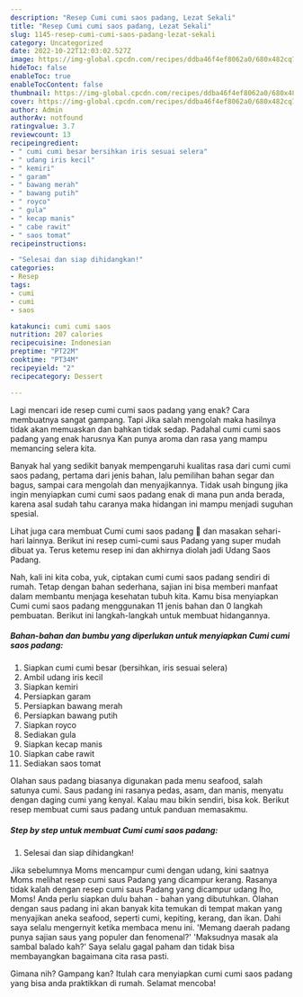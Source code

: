 ```yaml
---
description: "Resep Cumi cumi saos padang, Lezat Sekali"
title: "Resep Cumi cumi saos padang, Lezat Sekali"
slug: 1145-resep-cumi-cumi-saos-padang-lezat-sekali
category: Uncategorized
date: 2022-10-22T12:03:02.527Z
image: https://img-global.cpcdn.com/recipes/ddba46f4ef8062a0/680x482cq70/cumi-cumi-saos-padang-foto-resep-utama.jpg
hideToc: false
enableToc: true
enableTocContent: false
thumbnail: https://img-global.cpcdn.com/recipes/ddba46f4ef8062a0/680x482cq70/cumi-cumi-saos-padang-foto-resep-utama.jpg
cover: https://img-global.cpcdn.com/recipes/ddba46f4ef8062a0/680x482cq70/cumi-cumi-saos-padang-foto-resep-utama.jpg
author: Admin
authorAv: notfound
ratingvalue: 3.7
reviewcount: 13
recipeingredient:
- " cumi cumi besar bersihkan iris sesuai selera"
- " udang iris kecil"
- " kemiri"
- " garam"
- " bawang merah"
- " bawang putih"
- " royco"
- " gula"
- " kecap manis"
- " cabe rawit"
- " saos tomat"
recipeinstructions:

- "Selesai dan siap dihidangkan!"
categories:
- Resep
tags:
- cumi
- cumi
- saos

katakunci: cumi cumi saos 
nutrition: 207 calories
recipecuisine: Indonesian
preptime: "PT22M"
cooktime: "PT34M"
recipeyield: "2"
recipecategory: Dessert

---
```



Lagi mencari ide resep cumi cumi saos padang yang enak? Cara membuatnya sangat gampang. Tapi Jika salah mengolah maka hasilnya tidak akan memuaskan dan bahkan tidak sedap. Padahal cumi cumi saos padang yang enak harusnya Kan punya aroma dan rasa yang mampu memancing selera kita.


Banyak hal yang sedikit banyak mempengaruhi kualitas rasa dari cumi cumi saos padang, pertama dari jenis bahan, lalu pemilihan bahan segar dan bagus, sampai cara mengolah dan menyajikannya. Tidak usah bingung jika ingin menyiapkan cumi cumi saos padang enak di mana pun anda berada, karena asal sudah tahu caranya maka hidangan ini mampu menjadi suguhan spesial.

Lihat juga cara membuat Cumi cumi saos padang 🦑 dan masakan sehari-hari lainnya. Berikut ini resep cumi-cumi saus Padang yang super mudah dibuat ya. Terus ketemu resep ini dan akhirnya diolah jadi Udang Saos Padang.


Nah, kali ini kita coba, yuk, ciptakan cumi cumi saos padang sendiri di rumah. Tetap dengan bahan sederhana, sajian ini bisa memberi manfaat dalam membantu menjaga kesehatan tubuh kita. Kamu bisa menyiapkan Cumi cumi saos padang menggunakan 11 jenis bahan dan 0 langkah pembuatan. Berikut ini langkah-langkah untuk membuat hidangannya.

<!--inarticleads1-->

##### Bahan-bahan dan bumbu yang diperlukan untuk menyiapkan Cumi cumi saos padang:

1. Siapkan  cumi cumi besar (bersihkan, iris sesuai selera)
1. Ambil  udang iris kecil
1. Siapkan  kemiri
1. Persiapkan  garam
1. Persiapkan  bawang merah
1. Persiapkan  bawang putih
1. Siapkan  royco
1. Sediakan  gula
1. Siapkan  kecap manis
1. Siapkan  cabe rawit
1. Sediakan  saos tomat


Olahan saus padang biasanya digunakan pada menu seafood, salah satunya cumi. Saus padang ini rasanya pedas, asam, dan manis, menyatu dengan daging cumi yang kenyal. Kalau mau bikin sendiri, bisa kok. Berikut resep membuat cumi saus padang untuk panduan memasakmu. 

<!--inarticleads2-->

##### Step by step untuk membuat Cumi cumi saos padang:


1. Selesai dan siap dihidangkan!

Jika sebelumnya Moms mencampur cumi dengan udang, kini saatnya Moms melihat resep cumi saus Padang yang dicampur kerang. Rasanya tidak kalah dengan resep cumi saus Padang yang dicampur udang lho, Moms! Anda perlu siapkan dulu bahan - bahan yang dibutuhkan. Olahan dengan saus padang ini akan banyak kita temukan di tempat makan yang menyajikan aneka seafood, seperti cumi, kepiting, kerang, dan ikan. Dahi saya selalu mengernyit ketika membaca menu ini. &#39;Memang daerah padang punya sajian saus yang populer dan fenomenal?&#39; &#39;Maksudnya masak ala sambal balado kah?&#39; Saya selalu gagal paham dan tidak bisa membayangkan bagaimana cita rasa pasti. 

Gimana nih? Gampang kan? Itulah cara menyiapkan cumi cumi saos padang yang bisa anda praktikkan di rumah. Selamat mencoba!
